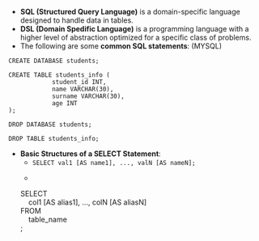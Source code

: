 - **SQL (Structured Query Language)** is a domain-specific language designed to handle data in tables.
- **DSL (Domain Spedific Language)** is a programming language with a higher level of abstraction optimized for a specific class of problems.
- The following are some **common SQL statements**: (MYSQL)

```plsql
CREATE DATABASE students;
```

```plsql
CREATE TABLE students_info (
			student_id INT,
			name VARCHAR(30),
			surname VARCHAR(30),
			age INT
);
```

```plsql
DROP DATABASE students;
```

```plsql
DROP TABLE students_info;
```

- **Basic Structures of a SELECT Statement**: 
	- `SELECT val1 [AS name1], ..., valN [AS nameN];`
	- ```plsql
	SELECT  
    col1 [AS alias1], ..., colN [AS aliasN]    
FROM  
    table_name  
;